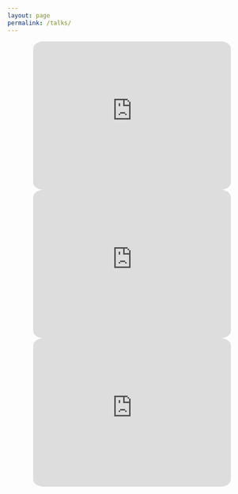 ```yaml
---
layout: page
permalink: /talks/
---
```


<p align="center">
<iframe width="400" height="300" style="border-radius:5%" src="https://www.youtube.com/embed/GbNv6rdYJL0" frameborder="0" allowfullscreen></iframe>
<iframe width="400" height="300" style="border-radius:5%" src="https://www.youtube.com/embed/HMzlLevWNRc" frameborder="0" allowfullscreen></iframe>
<iframe width="400" height="300" style="border-radius:5%" src="https://www.youtube.com/embed/tkZNBFLti1w" frameborder="0" allowfullscreen></iframe>
</p>
